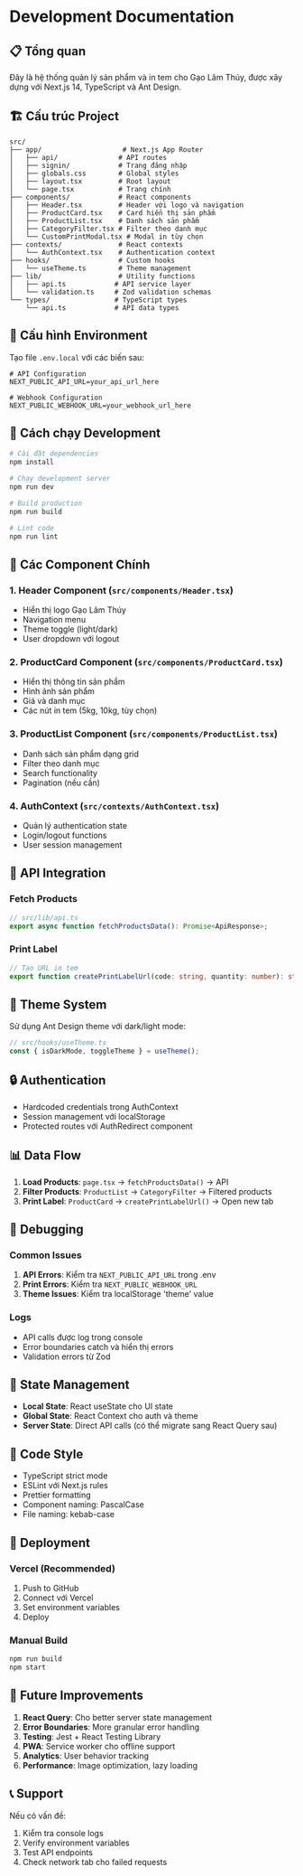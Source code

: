 # Development Documentation

## 📋 Tổng quan

Đây là hệ thống quản lý sản phẩm và in tem cho Gạo Lâm Thúy, được xây dựng với Next.js 14, TypeScript và Ant Design.

## 🏗️ Cấu trúc Project

```
src/
├── app/                    # Next.js App Router
│   ├── api/               # API routes
│   ├── signin/            # Trang đăng nhập
│   ├── globals.css        # Global styles
│   ├── layout.tsx         # Root layout
│   └── page.tsx           # Trang chính
├── components/            # React components
│   ├── Header.tsx         # Header với logo và navigation
│   ├── ProductCard.tsx    # Card hiển thị sản phẩm
│   ├── ProductList.tsx    # Danh sách sản phẩm
│   ├── CategoryFilter.tsx # Filter theo danh mục
│   └── CustomPrintModal.tsx # Modal in tùy chọn
├── contexts/              # React contexts
│   └── AuthContext.tsx    # Authentication context
├── hooks/                 # Custom hooks
│   └── useTheme.ts        # Theme management
├── lib/                   # Utility functions
│   ├── api.ts            # API service layer
│   └── validation.ts     # Zod validation schemas
└── types/                # TypeScript types
    └── api.ts            # API data types
```

## 🔧 Cấu hình Environment

Tạo file `.env.local` với các biến sau:

```env
# API Configuration
NEXT_PUBLIC_API_URL=your_api_url_here

# Webhook Configuration
NEXT_PUBLIC_WEBHOOK_URL=your_webhook_url_here
```

## 🚀 Cách chạy Development

```bash
# Cài đặt dependencies
npm install

# Chạy development server
npm run dev

# Build production
npm run build

# Lint code
npm run lint
```

## 📱 Các Component Chính

### 1. Header Component (`src/components/Header.tsx`)

- Hiển thị logo Gạo Lâm Thúy
- Navigation menu
- Theme toggle (light/dark)
- User dropdown với logout

### 2. ProductCard Component (`src/components/ProductCard.tsx`)

- Hiển thị thông tin sản phẩm
- Hình ảnh sản phẩm
- Giá và danh mục
- Các nút in tem (5kg, 10kg, tùy chọn)

### 3. ProductList Component (`src/components/ProductList.tsx`)

- Danh sách sản phẩm dạng grid
- Filter theo danh mục
- Search functionality
- Pagination (nếu cần)

### 4. AuthContext (`src/contexts/AuthContext.tsx`)

- Quản lý authentication state
- Login/logout functions
- User session management

## 🔌 API Integration

### Fetch Products

```typescript
// src/lib/api.ts
export async function fetchProductsData(): Promise<ApiResponse>;
```

### Print Label

```typescript
// Tạo URL in tem
export function createPrintLabelUrl(code: string, quantity: number): string;
```

## 🎨 Theme System

Sử dụng Ant Design theme với dark/light mode:

```typescript
// src/hooks/useTheme.ts
const { isDarkMode, toggleTheme } = useTheme();
```

## 🔒 Authentication

- Hardcoded credentials trong AuthContext
- Session management với localStorage
- Protected routes với AuthRedirect component

## 📊 Data Flow

1. **Load Products**: `page.tsx` → `fetchProductsData()` → API
2. **Filter Products**: `ProductList` → `CategoryFilter` → Filtered products
3. **Print Label**: `ProductCard` → `createPrintLabelUrl()` → Open new tab

## 🐛 Debugging

### Common Issues

1. **API Errors**: Kiểm tra `NEXT_PUBLIC_API_URL` trong .env
2. **Print Errors**: Kiểm tra `NEXT_PUBLIC_WEBHOOK_URL`
3. **Theme Issues**: Kiểm tra localStorage 'theme' value

### Logs

- API calls được log trong console
- Error boundaries catch và hiển thị errors
- Validation errors từ Zod

## 🔄 State Management

- **Local State**: React useState cho UI state
- **Global State**: React Context cho auth và theme
- **Server State**: Direct API calls (có thể migrate sang React Query sau)

## 📝 Code Style

- TypeScript strict mode
- ESLint với Next.js rules
- Prettier formatting
- Component naming: PascalCase
- File naming: kebab-case

## 🚀 Deployment

### Vercel (Recommended)

1. Push to GitHub
2. Connect với Vercel
3. Set environment variables
4. Deploy

### Manual Build

```bash
npm run build
npm start
```

## 🔮 Future Improvements

1. **React Query**: Cho better server state management
2. **Error Boundaries**: More granular error handling
3. **Testing**: Jest + React Testing Library
4. **PWA**: Service worker cho offline support
5. **Analytics**: User behavior tracking
6. **Performance**: Image optimization, lazy loading

## 📞 Support

Nếu có vấn đề:

1. Kiểm tra console logs
2. Verify environment variables
3. Test API endpoints
4. Check network tab cho failed requests

